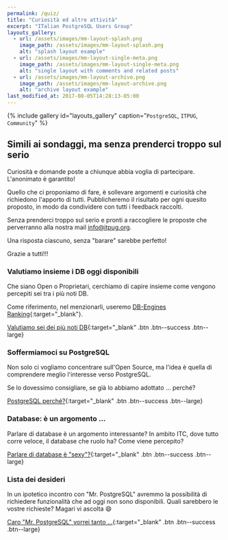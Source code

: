 ```yaml
---
permalink: /quiz/
title: "Curiosità ed altre attività"
excerpt: "ITalian PostgreSQL Users Group"
layouts_gallery:
  - url: /assets/images/mm-layout-splash.png
    image_path: /assets/images/mm-layout-splash.png
    alt: "splash layout example"
  - url: /assets/images/mm-layout-single-meta.png
    image_path: /assets/images/mm-layout-single-meta.png
    alt: "single layout with comments and related posts"
  - url: /assets/images/mm-layout-archive.png
    image_path: /assets/images/mm-layout-archive.png
    alt: "archive layout example"
last_modified_at: 2017-08-05T14:28:13-05:00
---
```


{% include gallery id="layouts_gallery" caption="`PostgreSQL`, `ITPUG`, `Community`" %}

## Simili ai sondaggi, ma senza prenderci troppo sul serio

Curiosità e domande poste a chiunque abbia voglia di partecipare. L'anonimato è garantito!

Quello che ci proponiamo di fare, è sollevare argomenti e curiosità che richiedono l'apporto di tutti. Pubblicheremo il risultato per ogni quesito proposto, in modo da condividere con tutti i feedback raccolti.

Senza prenderci troppo sul serio e pronti a raccogliere le proposte che perverranno alla nostra mail [info@itpug.org](mailto:info@itpug.org).

Una risposta ciascuno, senza "barare" sarebbe perfetto!

Grazie a tutti!!!

### Valutiamo insieme i DB oggi disponibili

Che siano Open o Proprietari, cerchiamo di capire insieme come vengono percepiti sei tra i più noti DB.

Come riferimento, nel menzionarli, useremo [DB-Engines Ranking](https://db-engines.com/en/ranking){:target="_blank"}.

[Valutiamo sei dei più noti DB](https://docs.google.com/forms/d/e/1FAIpQLScb0NZXLxAnZrM4HqBaln8m0MgjxOMPjVJ7iKQLxA3m6K_ibA/viewform){:target="_blank" .btn .btn--success .btn--large}

### Soffermiamoci su PostgreSQL

Non solo ci vogliamo concentrare sull'Open Source, ma l'idea è quella di comprendere meglio l'interesse verso PostgreSQL.

Se lo dovessimo consigliare, se già lo abbiamo adottato ... perché?

[PostgreSQL perché?](https://docs.google.com/forms/d/e/1FAIpQLSeUw0y4iqUDYmyJfV2VrUqShNNNLfO6c2Ptg68cuwhypLJYhg/viewform){:target="_blank" .btn .btn--success .btn--large}

### Database: è un argomento ...

Parlare di database è un argomento interessante? In ambito ITC, dove tutto corre veloce, il database che ruolo ha? Come viene percepito?

[Parlare di database è "sexy"?](https://docs.google.com/forms/d/e/1FAIpQLSd2YdHaK7fKatW5mqPL-GkAwaWRPaRFSGNjGzJw47mGMV7_6A/viewform){:target="_blank" .btn .btn--success .btn--large}

### Lista dei desideri

In un ipotetico incontro con "Mr. PostgreSQL" avremmo la possibilità di richiedere funzionalità che ad oggi non sono disponibili. Quali sarebbero le vostre richieste? Magari vi ascolta :smile:

[Caro "Mr. PostgreSQL" vorrei tanto ...](https://docs.google.com/forms/d/e/1FAIpQLScErTAKHgK-jMI4RmY7Fp5jAKOsCMBBcxpdBALoqAqRDvDKug/viewform){:target="_blank" .btn .btn--success .btn--large}
